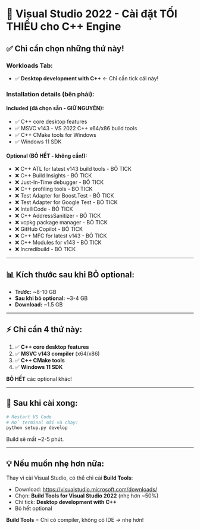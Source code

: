 # 🔧 Visual Studio 2022 - Cài đặt TỐI THIỂU cho C++ Engine

## ✅ Chỉ cần chọn những thứ này!

### **Workloads Tab:**

- ✅ **Desktop development with C++** ← Chỉ cần tick cái này!

### **Installation details (bên phải):**

#### **Included** (đã chọn sẵn - GIỮ NGUYÊN):

- ✅ C++ core desktop features
- ✅ MSVC v143 - VS 2022 C++ x64/x86 build tools
- ✅ C++ CMake tools for Windows
- ✅ Windows 11 SDK

#### **Optional** (BỎ HẾT - không cần!):

- ❌ C++ ATL for latest v143 build tools - BỎ TICK
- ❌ C++ Build Insights - BỎ TICK
- ❌ Just-In-Time debugger - BỎ TICK
- ❌ C++ profiling tools - BỎ TICK
- ❌ Test Adapter for Boost.Test - BỎ TICK
- ❌ Test Adapter for Google Test - BỎ TICK
- ❌ IntelliCode - BỎ TICK
- ❌ C++ AddressSanitizer - BỎ TICK
- ❌ vcpkg package manager - BỎ TICK
- ❌ GitHub Copilot - BỎ TICK
- ❌ C++ MFC for latest v143 - BỎ TICK
- ❌ C++ Modules for v143 - BỎ TICK
- ❌ Incredibuild - BỎ TICK

---

## 📊 Kích thước sau khi BỎ optional:

- **Trước:** ~8-10 GB
- **Sau khi bỏ optional:** ~3-4 GB
- **Download:** ~1.5 GB

---

## ⚡ Chỉ cần 4 thứ này:

1. ✅ **C++ core desktop features**
2. ✅ **MSVC v143 compiler** (x64/x86)
3. ✅ **C++ CMake tools**
4. ✅ **Windows 11 SDK**

**BỎ HẾT** các optional khác!

---

## 🚀 Sau khi cài xong:

```bash
# Restart VS Code
# Mở terminal mới và chạy:
python setup.py develop
```

Build sẽ mất ~2-5 phút.

---

## 💡 Nếu muốn nhẹ hơn nữa:

Thay vì cài Visual Studio, có thể chỉ cài **Build Tools**:

- Download: https://visualstudio.microsoft.com/downloads/
- Chọn: **Build Tools for Visual Studio 2022** (nhẹ hơn ~50%)
- Chỉ tick: **Desktop development with C++**
- Bỏ hết optional

**Build Tools** = Chỉ có compiler, không có IDE → nhẹ hơn!

